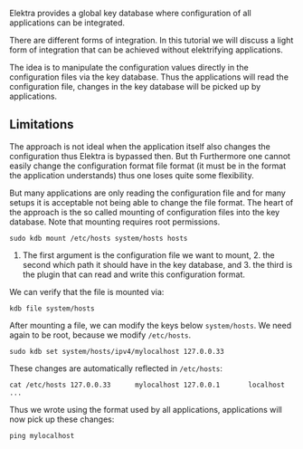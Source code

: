 Elektra provides a global key database where configuration of all
applications can be integrated.

There are different forms of integration.  In this tutorial we will
discuss a light form of integration that can be achieved without
elektrifying applications.

The idea is to manipulate the configuration values directly in the
configuration files via the key database.  Thus the applications will
read the configuration file, changes in the key database will be picked
up by applications.

## Limitations

The approach is not ideal when the application itself also changes the
configuration thus Elektra is bypassed then.  But th Furthermore one
cannot easily change the configuration format file format (it must be
in the format the application understands) thus one loses quite some
flexibility.

But many applications are only reading the configuration file and for
many setups it is acceptable not being able to change the file format.
The heart of the approach is the so called mounting of configuration files
into the key database.  Note that mounting requires root permissions.

    sudo kdb mount /etc/hosts system/hosts hosts

1. The first argument is the configuration file we want to mount, 2. the
second which path it should have in the key database, and 3. the third
is the plugin that can read and write this configuration format.

We can verify that the file is mounted via:

    kdb file system/hosts

After mounting a file, we can modify the keys below `system/hosts`.
We need again to be root, because we modify `/etc/hosts`.

    sudo kdb set system/hosts/ipv4/mylocalhost 127.0.0.33

These changes are automatically reflected in `/etc/hosts`:

    cat /etc/hosts 127.0.0.33      mylocalhost 127.0.0.1       localhost
    ...

Thus we wrote using the format used by all applications, applications
will now pick up these changes:

    ping mylocalhost
